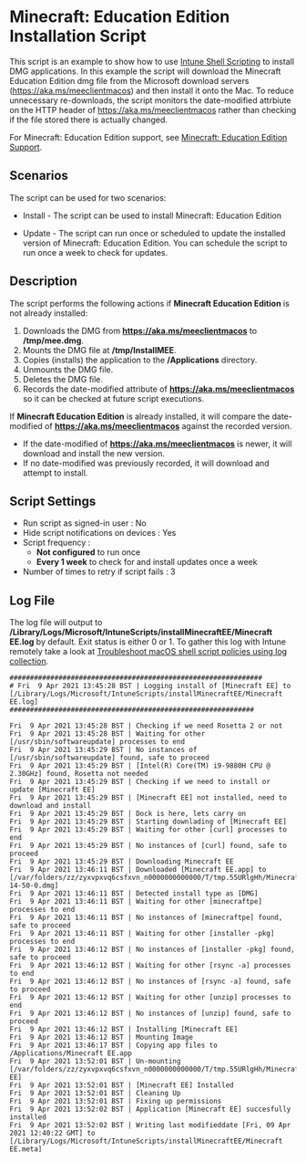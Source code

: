 # Minecraft: Education Edition Installation Script

This script is an example to show how to use [Intune Shell Scripting](https://docs.microsoft.com/en-us/mem/intune/apps/macos-shell-scripts) to install DMG applications. In this example the script will download the Minecraft Education Edition dmg file from the Microsoft download servers (https://aka.ms/meeclientmacos) and then install it onto the Mac. To reduce unnecessary re-downloads, the script monitors the date-modified attrbiute on the HTTP header of https://aka.ms/meeclientmacos rather than checking if the file stored there is actually changed.

For Minecraft: Education Edition support, see [Minecraft: Education Edition Support](https://educommunity.minecraft.net/).

## Scenarios
The script can be used for two scenarios:

 - Install - The script can be used to install Minecraft: Education Edition
 
 - Update - The script can run once or scheduled to update the installed version of Minecraft: Education Edition. You can schedule the script to run once a week to check for updates.

## Description

The script performs the following actions if **Minecraft Education Edition** is not already installed:
1. Downloads the DMG from **https://aka.ms/meeclientmacos** to **/tmp/mee.dmg**.
2. Mounts the DMG file at **/tmp/InstallMEE**.
3. Copies (installs) the application to the **/Applications** directory.
4. Unmounts the DMG file.
5. Deletes the DMG file.
6. Records the date-modified attribute of **https://aka.ms/meeclientmacos** so it can be checked at future script executions.

If **Minecraft Education Edition** is already installed, it will compare the date-modified of **https://aka.ms/meeclientmacos** against the recorded version. 
 - If the date-modified of **https://aka.ms/meeclientmacos** is newer, it will download and install the new version.
 - If no date-modified was previously recorded, it will download and attempt to install.

## Script Settings

- Run script as signed-in user : No
- Hide script notifications on devices : Yes
- Script frequency : 
  - **Not configured** to run once
  - **Every 1 week** to check for and install updates once a week
- Number of times to retry if script fails : 3

## Log File

The log file will output to **/Library/Logs/Microsoft/IntuneScripts/installMinecraftEE/Minecraft EE.log** by default. Exit status is either 0 or 1. To gather this log with Intune remotely take a look at [Troubleshoot macOS shell script policies using log collection](https://docs.microsoft.com/en-us/mem/intune/apps/macos-shell-scripts#troubleshoot-macos-shell-script-policies-using-log-collection).
```
##############################################################
# Fri  9 Apr 2021 13:45:28 BST | Logging install of [Minecraft EE] to [/Library/Logs/Microsoft/IntuneScripts/installMinecraftEE/Minecraft EE.log]
############################################################

Fri  9 Apr 2021 13:45:28 BST | Checking if we need Rosetta 2 or not
Fri  9 Apr 2021 13:45:28 BST | Waiting for other [/usr/sbin/softwareupdate] processes to end
Fri  9 Apr 2021 13:45:29 BST | No instances of [/usr/sbin/softwareupdate] found, safe to proceed
Fri  9 Apr 2021 13:45:29 BST | [Intel(R) Core(TM) i9-9880H CPU @ 2.30GHz] found, Rosetta not needed
Fri  9 Apr 2021 13:45:29 BST | Checking if we need to install or update [Minecraft EE]
Fri  9 Apr 2021 13:45:29 BST | [Minecraft EE] not installed, need to download and install
Fri  9 Apr 2021 13:45:29 BST | Dock is here, lets carry on
Fri  9 Apr 2021 13:45:29 BST | Starting downlading of [Minecraft EE]
Fri  9 Apr 2021 13:45:29 BST | Waiting for other [curl] processes to end
Fri  9 Apr 2021 13:45:29 BST | No instances of [curl] found, safe to proceed
Fri  9 Apr 2021 13:45:29 BST | Downloading Minecraft EE
Fri  9 Apr 2021 13:46:11 BST | Downloaded [Minecraft EE.app] to [/var/folders/zz/zyxvpxvq6csfxvn_n0000000000000/T/tmp.55URlgHh/Minecraft_Education_Edition_1-14-50-0.dmg]
Fri  9 Apr 2021 13:46:11 BST | Detected install type as [DMG]
Fri  9 Apr 2021 13:46:11 BST | Waiting for other [minecraftpe] processes to end
Fri  9 Apr 2021 13:46:11 BST | No instances of [minecraftpe] found, safe to proceed
Fri  9 Apr 2021 13:46:11 BST | Waiting for other [installer -pkg] processes to end
Fri  9 Apr 2021 13:46:12 BST | No instances of [installer -pkg] found, safe to proceed
Fri  9 Apr 2021 13:46:12 BST | Waiting for other [rsync -a] processes to end
Fri  9 Apr 2021 13:46:12 BST | No instances of [rsync -a] found, safe to proceed
Fri  9 Apr 2021 13:46:12 BST | Waiting for other [unzip] processes to end
Fri  9 Apr 2021 13:46:12 BST | No instances of [unzip] found, safe to proceed
Fri  9 Apr 2021 13:46:12 BST | Installing [Minecraft EE]
Fri  9 Apr 2021 13:46:12 BST | Mounting Image
Fri  9 Apr 2021 13:46:17 BST | Copying app files to /Applications/Minecraft EE.app
Fri  9 Apr 2021 13:52:01 BST | Un-mounting [/var/folders/zz/zyxvpxvq6csfxvn_n0000000000000/T/tmp.55URlgHh/Minecraft EE]
Fri  9 Apr 2021 13:52:01 BST | [Minecraft EE] Installed
Fri  9 Apr 2021 13:52:01 BST | Cleaning Up
Fri  9 Apr 2021 13:52:01 BST | Fixing up permissions
Fri  9 Apr 2021 13:52:02 BST | Application [Minecraft EE] succesfully installed
Fri  9 Apr 2021 13:52:02 BST | Writing last modifieddate [Fri, 09 Apr 2021 12:40:22 GMT] to [/Library/Logs/Microsoft/IntuneScripts/installMinecraftEE/Minecraft EE.meta]
```
